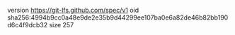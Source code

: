 version https://git-lfs.github.com/spec/v1
oid sha256:4994b9cc0a48e9de2e35b9d44299ee107ba0e6a82de46b82bb190d6c4f9dcb32
size 257
